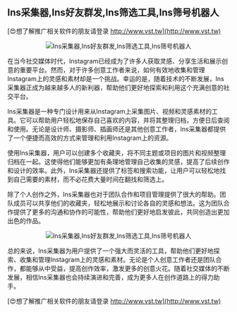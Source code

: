## **Ins采集器,Ins好友群发,Ins筛选工具,Ins筛号机器人**

[😍想了解推广相关软件的朋友请登录 http://www.vst.tw](http://www.vst.tw)

 <center><img src="https://vst.tw/MP4/tuiguang/png/5.png" alt="Ins采集器,Ins好友群发,Ins筛选工具,Ins筛号机器人"></center>

在当今社交媒体时代，Instagram已经成为了许多人获取灵感、分享生活和展示创意的重要平台。然而，对于许多创意工作者来说，如何有效地收集和管理Instagram上的灵感和素材却是一个挑战。幸运的是，随着技术的不断发展，Ins采集器正成为越来越多人的新利器，帮助他们更好地探索和利用这个充满创意的社交平台。

Ins采集器是一种专门设计用来从Instagram上采集图片、视频和灵感素材的工具。它可以帮助用户轻松地保存自己喜欢的内容，并将其整理归档，方便日后查阅和使用。无论是设计师、摄影师、插画师还是其他创意工作者，Ins采集器都提供了一个便捷而高效的方式来管理和利用Instagram上的资源。

使用Ins采集器，用户可以创建多个收藏夹，将不同主题或项目的图片和视频整理归档在一起。这使得他们能够更加有条理地管理自己收集的灵感，提高了后续创作和设计的效率。此外，Ins采集器还提供了标签和搜索功能，让用户可以轻松地找到自己需要的素材，而不必花费大量时间在翻找和筛选上。

除了个人创作之外，Ins采集器也对于团队合作和项目管理提供了很大的帮助。团队成员可以共享他们的收藏夹，轻松地展示和讨论各自的灵感和想法。这为团队合作提供了更多的沟通和协作的可能性，帮助他们更好地启发彼此，共同创造出更加出色的作品。

 <center><img src="https://vst.tw/MP4/tuiguang/png/1.png" alt="Ins采集器,Ins好友群发,Ins筛选工具,Ins筛号机器人"></center>

总的来说，Ins采集器为用户提供了一个强大而灵活的工具，帮助他们更好地探索、收集和管理Instagram上的灵感和素材。无论是个人创意工作者还是团队合作，都能够从中受益，提高创作效率，激发更多的创意火花。随着社交媒体的不断发展，相信Ins采集器也会持续演进和完善，成为更多人在创作道路上的得力助手。

[😍想了解推广相关软件的朋友请登录 http://www.vst.tw](http://www.vst.tw)



